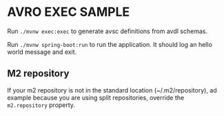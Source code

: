 # AVRO EXEC SAMPLE

Run `./mvnw exec:exec` to generate avsc definitions from avdl schemas.

Run `./mvnw spring-boot:run` to run the application. It should log an hello world message and exit.

## M2 repository

If your m2 repository is not in the standard location (~/.m2/repository), ad example because you are
using split repositories, override the `m2.repository` property.
